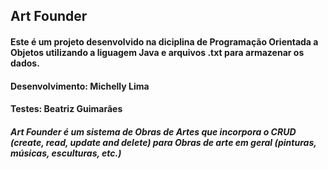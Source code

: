 ## Art Founder
#### Este é um projeto desenvolvido na diciplina de Programação Orientada a Objetos utilizando a liguagem Java e arquivos .txt para armazenar os dados.
#### Desenvolvimento: Michelly Lima
#### Testes: Beatriz Guimarães
##### Art Founder é um sistema de Obras de Artes que incorpora o CRUD (create, read, update and delete) para Obras de arte em geral (pinturas, músicas, esculturas, etc.)
